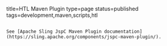 title=HTL Maven Plugin
type=page
status=published
tags=development,maven,scripts,htl
~~~~~~

See [Apache Sling JspC Maven Plugin documentation](https://sling.apache.org/components/jspc-maven-plugin/).
